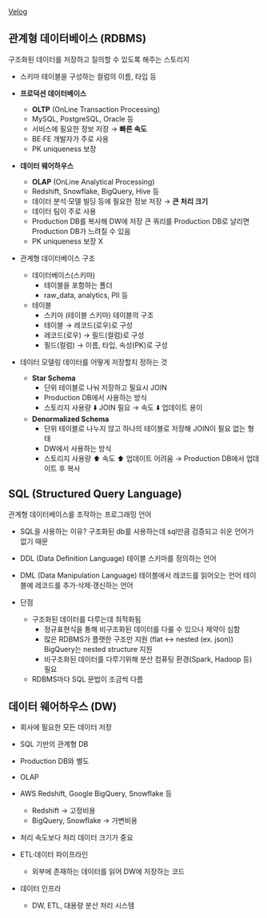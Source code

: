 [Velog](https://velog.io/@semoon/RDBMS%EC%99%80-SQL)

## 관계형 데이터베이스 (RDBMS)

구조화된 데이터를 저장하고 질의할 수 있도록 해주는 스토리지

- 스키마
테이블을 구성하는 컬럼의 이름, 타입 등

- **프로덕션 데이터베이스**
    - **OLTP** (OnLine Transaction Processing)
    - MySQL, PostgreSQL, Oracle 등
    - 서비스에 필요한 정보 저장 → **빠른 속도**
    - BE·FE 개발자가 주로 사용
    - PK uniqueness 보장
- **데이터 웨어하우스**
    - **OLAP** (OnLine Analytical Processing)
    - Redshift, Snowflake, BigQuery, Hive 등
    - 데이터 분석·모델 빌딩 등에 필요한 정보 저장 → **큰 처리 크기**
    - 데이터 팀이 주로 사용
    - Production DB를 복사해 DW에 저장
    큰 쿼리를 Production DB로 날리면 Production DB가 느려질 수 있음
    - PK uniqueness 보장 X

- 관계형 데이터베이스 구조
    - 데이터베이스(스키마)
        - 테이블을 포함하는 폴더
        - raw_data, analytics, PII 등
    - 테이블
        - 스키마 (테이블 스키마)
        테이블의 구조
        - 테이블 → 레코드(로우)로 구성
        - 레코드(로우) → 필드(컬럼)로 구성
        - 필드(컬럼) → 이름, 타입, 속성(PK)로 구성

- 데이터 모델링
데이터를 어떻게 저장할지 정하는 것
    - **Star Schema**
        - 단위 테이블로 나눠 저장하고 필요시 JOIN
        - Production DB에서 사용하는 방식
        - 스토리지 사용량 ⬇️
        JOIN 필요 → 속도 ⬇️
        업데이트 용이
    - **Denormalized Schema**
        - 단위 테이블로 나누지 않고 하나의 테이블로 저장해 JOIN이 필요 없는 형태
        - DW에서 사용하는 방식
        - 스토리지 사용량 ⬆️
        속도 ⬆️
        업데이트 어려움 → Production DB에서 업데이트 후 복사

## SQL (Structured Query Language)

관계형 데이터베이스를 조작하는 프로그래밍 언어

- SQL을 사용하는 이유?
구조화된 db를 사용하는데 sql만큼 검증되고 쉬운 언어가 없기 때문

- DDL (Data Definition Language)
테이블 스키마를 정의하는 언어
- DML (Data Manipulation Language)
테이블에서 레코드를 읽어오는 언어
테이블에 레코드를 추가·삭제·갱신하는 언어

- 단점
    - 구조화된 데이터를 다루는데 최적화됨
        - 정규표현식을 통해 비구조화된 데이터를 다룰 수 있으나 제약이 심함
        - 많은 RDBMS가 플랫한 구조만 지원 (flat ↔ nested (ex. json))
        BigQuery는 nested structure 지원
        - 비구조화된 데이터를 다루기위해 분산 컴퓨팅 환경(Spark, Hadoop 등) 필요
    - RDBMS마다 SQL 문법이 조금씩 다름

## 데이터 웨어하우스 (DW)

- 회사에 필요한 모든 데이터 저장
- SQL 기반의 관계형 DB
- Production DB와 별도
- OLAP
- AWS Redshift, Google BigQuery, Snowflake 등
    - Redshift → 고정비용
    - BigQuery, Snowflake → 가변비용
- 처리 속도보다 처리 데이터 크기가 중요

- ETL·데이터 파이프라인
    - 외부에 존재하는 데이터를 읽어 DW에 저장하는 코드

- 데이터 인프라
    - DW, ETL, 대용량 분산 처리 시스템